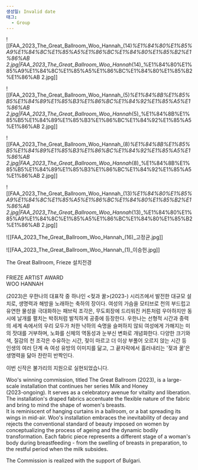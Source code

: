 ```yaml
---
생성일: Invalid date
태그:
  - Group
---
```

![[FAA_2023_The_Great_Ballroom_Woo_Hannah_(14)_%E1%84%80%E1%85%A9%E1%84%8C%E1%85%A5%E1%86%BC%E1%84%80%E1%85%B2%E1%86%AB 2.jpg|FAA_2023_The_Great_Ballroom_Woo_Hannah_(14)_%E1%84%80%E1%85%A9%E1%84%8C%E1%85%A5%E1%86%BC%E1%84%80%E1%85%B2%E1%86%AB 2.jpg]]

![[FAA_2023_The_Great_Ballroom_Woo_Hannah_(5)_%E1%84%8B%E1%85%B5%E1%84%89%E1%85%B3%E1%86%BC%E1%84%92%E1%85%A5%E1%86%AB 2.jpg|FAA_2023_The_Great_Ballroom_Woo_Hannah_(5)_%E1%84%8B%E1%85%B5%E1%84%89%E1%85%B3%E1%86%BC%E1%84%92%E1%85%A5%E1%86%AB 2.jpg]]

![[FAA_2023_The_Great_Ballroom_Woo_Hannah_(8)_%E1%84%8B%E1%85%B5%E1%84%89%E1%85%B3%E1%86%BC%E1%84%92%E1%85%A5%E1%86%AB 2.jpg|FAA_2023_The_Great_Ballroom_Woo_Hannah_(8)_%E1%84%8B%E1%85%B5%E1%84%89%E1%85%B3%E1%86%BC%E1%84%92%E1%85%A5%E1%86%AB 2.jpg]]

![[FAA_2023_The_Great_Ballroom_Woo_Hannah_(13)_%E1%84%80%E1%85%A9%E1%84%8C%E1%85%A5%E1%86%BC%E1%84%80%E1%85%B2%E1%86%AB 2.jpg|FAA_2023_The_Great_Ballroom_Woo_Hannah_(13)_%E1%84%80%E1%85%A9%E1%84%8C%E1%85%A5%E1%86%BC%E1%84%80%E1%85%B2%E1%86%AB 2.jpg]]

![[FAA_2023_The_Great_Ballroom_Woo_Hannah_(16)_고정균.jpg]]

![[FAA_2023_The_Great_Ballroom_Woo_Hannah_(1)_이승헌.jpg]]

The Great Ballroom, Frieze 설치전경

###   
FRIEZE ARTIST AWARD  
WOO HANNAH

  
<The Great Ballroom>(2023)은 우한나의 대표작 중 하나인 <젖과 꿀>(2023-) 시리즈에서 발전한 대규모 설치로, 생명력과 해방을 노래하는 축하의 장이다. 여성의 가슴을 모티브로 천의 부드럽고 유연한 물성을 극대화하는 패브릭 조각은, 무도회장에 드리워진 커튼처럼 우아하지만 동시에 날개를 펼치는 박쥐처럼 발칙하게 공중에 등장한다. 우한나는 선형적 시간과 중력의 세계 속에서의 우리 모두가 처한 낙하의 숙명을 슬퍼하지 않되 여성에게 가해지는 미의 잣대를 거부하며, 노화를 신체의 역동성과 눈부신 변화로 개념화한다. 다양한 크기와 색, 질감의 천 조각은 수유하는 시간, 젖이 마르고 더 이상 부풀어 오르지 앉는 시간 등 인생의 여러 단계 속 여성 유방의 이미지를 닮고, 그 끝자락에서 흘러내리는 '젖과 꿀'은 생명력을 닮아 찬란히 반짝인다.

  
이번 신작은 불가리의 지원으로 실현되었습니다.

  
Woo's winning commission, titled The Great Ballroom (2023), is a large-scale installation that continues her series Milk and Honey  
(2023-ongoing). It serves as a celebratory avenue for vitality and liberation. The installation's draped fabrics accentuate the flexible nature of the fabric and bring to mind the shape of women's breasts.  
It is reminiscent of hanging curtains in a ballroom, or a bat spreading its wings in mid-air. Woo's installation embraces the inevitability of decay and rejects the conventional standard of beauty imposed on women by conceptualizing the process of ageing and the dynamic bodily transformation. Each fabric piece represents a different stage of a woman's body during breastfeeding - from the swelling of breasts in preparation, to the restful period when the milk subsides.

  
The Commission is realized with the support of Bulgari.